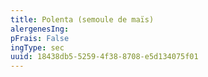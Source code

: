 ```yaml
---
title: Polenta (semoule de maïs)
alergenesIng:
pFrais: False
ingType: sec
uuid: 18438db5-5259-4f38-8708-e5d134075f01
---
```

